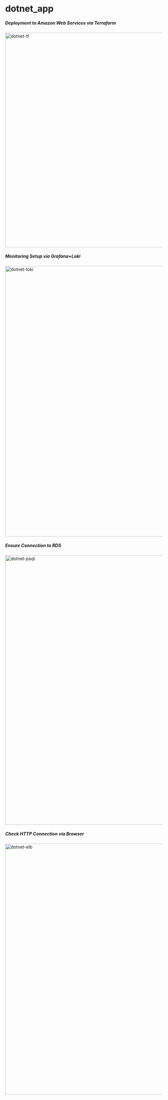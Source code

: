 # dotnet_app
##### Deployment to Amazon Web Services via Terraform
<img width="685" alt="dotnet-tf" src="https://github.com/ignatstrelets/dotnet_app/assets/120760559/f741c486-7409-4be8-b407-7338fa4143ac">

##### Monitoring Setup via Grafana+Loki
<img width="864" alt="dotnet-loki" src="https://github.com/ignatstrelets/dotnet_app/assets/120760559/756ec699-1b55-4c4c-af4c-420c5d277fb2">

##### Ensure Connection to RDS
<img width="861" alt="dotnet-psql" src="https://github.com/ignatstrelets/dotnet_app/assets/120760559/7d7eb17e-d346-4d14-b4b7-34ea3981a743">

##### Check HTTP Connection via Browser
<img width="802" alt="dotnet-elb" src="https://github.com/ignatstrelets/dotnet_app/assets/120760559/4c486728-23ea-420d-92cf-4aeefd888419">



